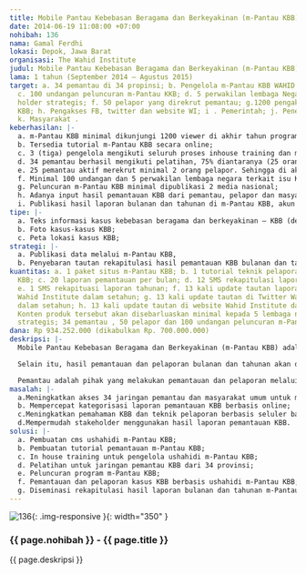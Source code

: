 ```yaml
---
title: Mobile Pantau Kebebasan Beragama dan Berkeyakinan (m-Pantau KBB)
date: 2014-06-19 11:08:00 +07:00
nohibah: 136
nama: Gamal Ferdhi
lokasi: Depok, Jawa Barat
organisasi: The Wahid Institute
judul: Mobile Pantau Kebebasan Beragama dan Berkeyakinan (m-Pantau KBB)
lama: 1 tahun (September 2014 – Agustus 2015)
target: a. 34 pemantau di 34 propinsi; b. Pengelola m-Pantau KBB WAHID Institute;
  c. 100 undangan peluncuran m-Pantau KKB; d. 5 perwakilan lembaga Negara; e. 20 stake
  holder strategis; f. 50 pelapor yang direkrut pemantau; g.1200 pengakses m-Pantau
  KBB; h. Pengakses FB, twitter dan website WI; i . Pemerintah; j. Peneliti dan akademisi;
  k. Masyarakat .
keberhasilan: |-
  a. m-Pantau KBB minimal dikunjungi 1200 viewer di akhir tahun program;
  b. Tersedia tutorial m-Pantau KBB secara online;
  c. 3 (tiga) pengelola mengikuti seluruh proses inhouse training dan memahami materi;
  d. 34 pemantau berhasil mengikuti pelatihan, 75% diantaranya (25 orang) aktif melaporkan kasus-kasus KBB melalui m-Pantau KBB;
  e. 25 pemantau aktif merekrut minimal 2 orang pelapor. Sehingga di akhir program akan ada 50 pelapor. Mereka terdiri dari 30% perempuan, 20% korban kasus KBB dan 50% pegiat KBB;
  f. Minimal 100 undangan dan 5 perwakilan lembaga negara terkait isu KBB menghadiri peluncuran;
  g. Peluncuran m-Pantau KBB minimal dipublikasi 2 media nasional;
  h. Adanya input hasil pemantauan KBB dari pemantau, pelapor dan masyarakat luas;
  i. Publikasi hasil laporan bulanan dan tahunan di m-Pantau KBB, akun media social Wahid Institute dan website Wahid Institute. Link hasil laporan itu juga akan dikirim kepada 20 stakeholder strategis.
tipe: |-
  a. Teks informasi kasus kebebasan beragama dan berkeyakinan – KBB (deskripsi, pelaku, korban, periode, kategori pelanggaran);
  b. Foto kasus-kasus KBB;
  c. Peta lokasi kasus KBB;
strategi: |-
  a. Publikasi data melalui m-Pantau KBB,
  b. Penyebaran tautan rekapitulasi hasil pemantauan KBB bulanan dan tahunan melalui SMS, website WI dan media social WI.
kuantitas: a. 1 paket situs m-Pantau KBB; b. 1 tutorial teknik pelaporan melalui m-Pantau
  KBB; c. 20 laporan pemantauan per bulan; d. 12 SMS rekapitulasi laporan bulanan;
  e. 1 SMS rekapituasi laporan tahunan; f. 13 kali update tautan laporan di Facebook
  Wahid Institute dalam setahun; g. 13 kali update tautan di Twitter Wahid Institute
  dalam setahun; h. 13 kali update tautan di website Wahid Institute dalam setahun.
  Konten produk tersebut akan disebarluaskan minimal kepada 5 lembaga negara, 20 stakeholder
  strategis; 34 pemantau , 50 pelapor dan 100 undangan peluncuran m-Pantau KBB.
dana: Rp 934.252.000 (dikabulkan Rp. 700.000.000)
deskripsi: |-
  Mobile Pantau Kebebasan Beragama dan Berkeyakinan (m-Pantau KBB) adalah program pemantauan kasus-kasus kebebasan beragama dan berkeyakinan di Indonesia dengan media telepon seluler. Jaringan pemantau yang berada di 34 Provinsi akan melaporkan kasus-kasus KBB yang terjadi di daerah secara real time melalui telepon seluler, baik SMS maupun online, kemudian diunggah administrator dalam platform ushahidi m-Pantau KBB.

  Selain itu, hasil pemantauan dan pelaporan bulanan dan tahunan akan didiseminasi melalui website dan akun media sosial Wahid Institute.

  Pemantau adalah pihak yang melakukan pemantauan dan pelaporan melalui m-Pantau KBB yang mendapat pelatihan langsung dari Wahid Institute. Selama masa program, Pemantau merekrut dua pelapor untuk memperluas kerja pemantauan.
masalah: |-
  a.Meningkatkan akses 34 jaringan pemantau dan masyarakat umum untuk melaporkan kasus-kasus kebebasan beragama dan berkeyakinan (KBB);
  b. Mempercepat kategorisasi laporan pemantauan KBB berbasis online;
  c.Meningkatkan pemahaman KBB dan teknik pelaporan berbasis seluler bagi jaringan pemantau di 34 provinsi;
  d.Mempermudah stakeholder menggunakan hasil laporan pemantauan KBB.
solusi: |-
  a. Pembuatan cms ushahidi m-Pantau KBB;
  b. Pembuatan tutorial pemantauan m-Pantau KBB;
  c. In house training untuk pengelola ushahidi m-Pantau KBB;
  d. Pelatihan untuk jaringan pemantau KBB dari 34 provinsi;
  e. Peluncuran program m-Pantau KBB;
  f. Pemantauan dan pelaporan kasus KBB berbasis ushahidi m-Pantau KBB;
  g. Diseminasi rekapitulasi hasil laporan bulanan dan tahunan m-Pantau KBB kepada stake holder dan public melalui SMS dan online;
---
```


![136](/static/img/hibahcms/136.png){: .img-responsive }{: width="350" }

### {{ page.nohibah }} - {{ page.title }}

{{ page.deskripsi }}
